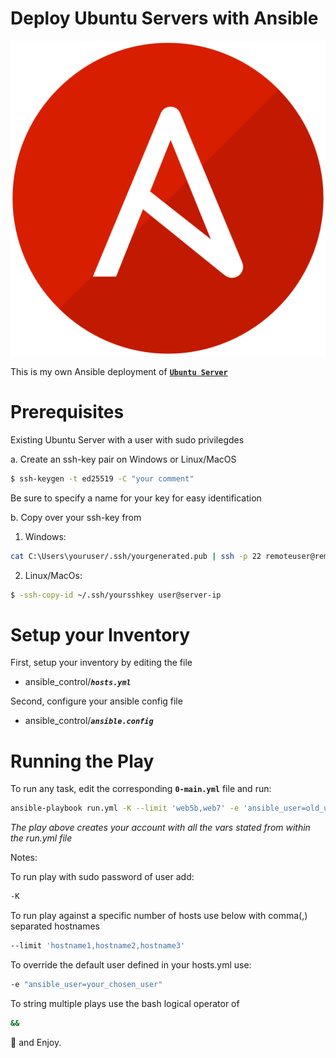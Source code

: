 # Deploy Ubuntu Servers with Ansible

![alt text](https://github.com/ansible/logos/blob/main/vscode-ansible-logo/vscode-ansible.png "Logo Title Text 1")

This is my own Ansible deployment of <strong><ins>`Ubuntu Server`</ins></strong>

# Prerequisites

Existing Ubuntu Server with a user with sudo privilegdes

a. Create an ssh-key pair on Windows or Linux/MacOS

```bash
$ ssh-keygen -t ed25519 -C "your comment"
```

Be sure to specify a name for your key for easy identification

b. Copy over your ssh-key from

1. Windows:

```bash
cat C:\Users\youruser/.ssh/yourgenerated.pub | ssh -p 22 remoteuser@remote-server-ip "mkdir -p ~/.ssh && cat >> ~/.ssh/authorized_keys" 
```
2. Linux/MacOs:

```bash
$ -ssh-copy-id ~/.ssh/yoursshkey user@server-ip
```

# Setup your Inventory

First, setup your inventory by editing the file

  * ansible_control/<strong>*`hosts.yml`*</strong>

Second, configure your ansible config file
  
  * ansible_control/<strong>*`ansible.config`*</strong>

# Running the Play

To run any task, edit the corresponding <strong>`0-main.yml`</strong> file and run:

```bash
ansible-playbook run.yml -K --limit 'web5b,web7' -e 'ansible_user=old_user'
```
<em>The play above creates your account with all the vars stated from within the run.yml file</em>
  
Notes: 

To run play with sudo password of user add:

```bash
-K
```

To run play against a specific number of hosts use below  with comma(,) separated  hostnames

```bash
--limit 'hostname1,hostname2,hostname3'
```

To override the default user defined in your hosts.yml use:

```bash
-e "ansible_user=your_chosen_user"
```

To string multiple plays use the bash logical operator of 

```bash
&&
```

:beers: and Enjoy.